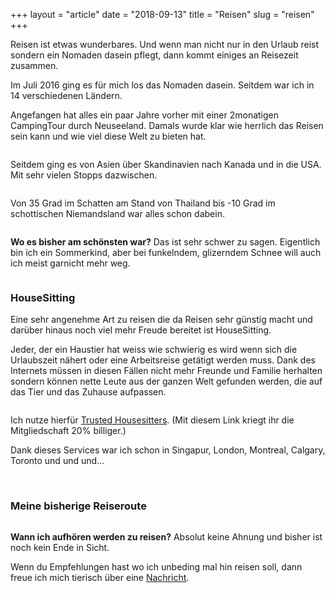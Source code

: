 +++
layout = "article"
date = "2018-09-13"
title = "Reisen"
slug = "reisen"
+++

Reisen ist etwas wunderbares. Und wenn man nicht nur in den Urlaub reist sondern ein Nomaden dasein pflegt, dann kommt einiges an Reisezeit zusammen.

Im Juli 2016 ging es für mich los das Nomaden dasein. Seitdem war ich in 14 verschiedenen Ländern.

Angefangen hat alles ein paar Jahre vorher mit einer 2monatigen CampingTour durch Neuseeland. Damals wurde klar wie herrlich das Reisen sein kann und wie viel diese Welt zu bieten hat.

<img src="/img/traveler/newzealand.jpg" alt="">


Seitdem ging es von Asien über Skandinavien nach Kanada und in die USA. Mit sehr vielen Stopps dazwischen. 

<img src="/img/traveler/thailand.jpg" alt="">

Von 35 Grad im Schatten am Stand von Thailand bis -10 Grad im schottischen Niemandsland war alles schon dabein. 

<img src="/img/traveler/scotland2.jpg" alt="">

<strong>Wo es bisher am schönsten war?</strong> Das ist sehr schwer zu sagen. Eigentlich bin ich ein Sommerkind, aber bei funkelndem, glizerndem Schnee will auch ich meist garnicht mehr weg.

<img src="/img/traveler/usa.jpg" alt="">

<a id="housesitting" style="background-color: white;"></a>
<h3>HouseSitting</h3>

Eine sehr angenehme Art zu reisen die da Reisen sehr günstig macht und darüber hinaus noch viel mehr Freude bereitet ist HouseSitting.

Jeder, der ein Haustier hat weiss wie schwierig es wird wenn sich die Urlaubszeit nähert oder eine Arbeitsreise getätigt werden muss. Dank des Internets müssen in diesen Fällen nicht mehr Freunde und Familie herhalten sondern können nette Leute aus der ganzen Welt gefunden werden, die auf das Tier und das Zuhause aufpassen.

<img src="/img/animals/sandra.jpg" alt="">


Ich nutze hierfür <a href="https://www.trustedhousesitters.com/su/mJgBxWKI" target="_blank">Trusted Housesitters</a>. (Mit diesem Link kriegt ihr die Mitgliedschaft 20% billiger.)

Dank dieses Services war ich schon in Singapur, London, Montreal, Calgary, Toronto und und und...

<br>

<h3>Meine bisherige Reiseroute</h3>
<img src="/img/traveler/route_20180913.png" alt="">

<strong>Wann ich aufhören werden zu reisen?</strong> Absolut keine Ahnung und bisher ist noch kein Ende in Sicht.

Wenn du Empfehlungen hast wo ich unbeding mal hin reisen soll, dann freue ich mich tierisch über eine <a href="/contact/#contact">Nachricht</a>.


